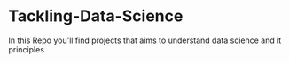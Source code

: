 # Tackling-Data-Science
In this Repo you'll find projects that aims to understand data science and it principles 
